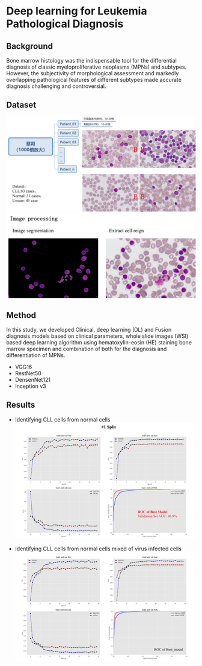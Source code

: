 # Deep learning for Leukemia Pathological Diagnosis
## Background
Bone marrow histology was the indispensable tool for the differential diagnosis of classic myeloproliferative neoplasms (MPNs) and subtypes. However, the subjectivity of morphological assessment and markedly overlapping pathological features of different subtypes made accurate diagnosis challenging and controversial. 

## Dataset
![替代文本](/dataset/data.jpg)
![替代文本](/dataset/image_processing.jpg)
## Method
In this study, we developed Clinical, deep learning (DL) and Fusion diagnosis models based on clinical parameters, whole slide images (WSI) based deep learning algorithm using hematoxylin-eosin (HE) staining bone marrow specimen and combination of both for the diagnosis and differentiation of MPNs. 
* VGG16  
* RestNet50
* DensenNet121
* Inception v3

## Results
* Identifying CLL cells from normal cells
![替代文本](/dataset/results1.jpg)

* Identifying CLL cells from normal cells mixed of virus infected cells
![替代文本](/dataset/results2.jpg)